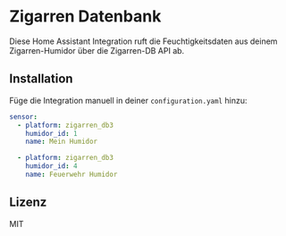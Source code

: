 # Zigarren Datenbank

Diese Home Assistant Integration ruft die Feuchtigkeitsdaten aus deinem Zigarren-Humidor über die Zigarren-DB API ab.

## Installation

Füge die Integration manuell in deiner `configuration.yaml` hinzu:

```yaml
sensor:
  - platform: zigarren_db3
    humidor_id: 1
    name: Mein Humidor

  - platform: zigarren_db3
    humidor_id: 4
    name: Feuerwehr Humidor
```



## Lizenz
MIT
